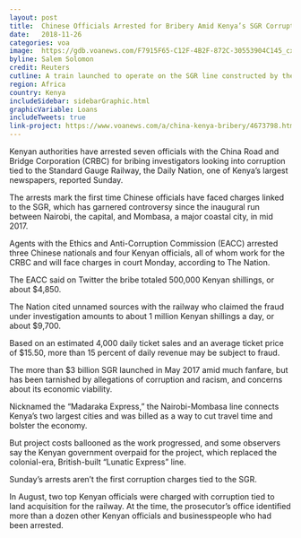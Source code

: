 ```yaml
---
layout: post
title:  Chinese Officials Arrested for Bribery Amid Kenya’s SGR Corruption Inquiry
date:   2018-11-26
categories: voa
image:  https://gdb.voanews.com/F7915F65-C12F-4B2F-872C-30553904C145_cx0_cy4_cw0_w1023_r1_s.jpg
byline: Salem Solomon
credit: Reuters
cutline: A train launched to operate on the SGR line constructed by the China Road and Bridge Corporation and financed by Chinese government arrives at the Nairobi Terminus on the outskirts of Kenya's capital Nairobi, May 31, 2017.
region: Africa
country: Kenya
includeSidebar: sidebarGraphic.html
graphicVariable: Loans
includeTweets: true
link-project: https://www.voanews.com/a/china-kenya-bribery/4673798.html
---
```


Kenyan authorities have arrested seven officials with the China Road and Bridge Corporation (CRBC) for bribing investigators looking into corruption tied to the Standard Gauge Railway, the Daily Nation, one of Kenya’s largest newspapers, reported Sunday.

The arrests mark the first time Chinese officials have faced charges linked to the SGR, which has garnered controversy since the inaugural run between Nairobi, the capital, and Mombasa, a major coastal city, in mid 2017.

Agents with the Ethics and Anti-Corruption Commission (EACC) arrested three Chinese nationals and four Kenyan officials, all of whom work for the CRBC and will face charges in court Monday, according to The Nation.

The EACC said on Twitter the bribe totaled 500,000 Kenyan shillings, or about $4,850.



<div class="voa__tweet__container">
<div class="voa__tweet tweet" data-tweet="1066907550027825152"></div>
</div>



The Nation cited unnamed sources with the railway who claimed the fraud under investigation amounts to about 1 million Kenyan shillings a day, or about $9,700.

Based on an estimated 4,000 daily ticket sales and an average ticket price of $15.50, more than 15 percent of daily revenue may be subject to fraud.

The more than $3 billion SGR launched in May 2017 amid much fanfare, but has been tarnished by allegations of corruption and racism, and concerns about its economic viability.

Nicknamed the “Madaraka Express,” the Nairobi-Mombasa line connects Kenya’s two largest cities and was billed as a way to cut travel time and bolster the economy.

But project costs ballooned as the work progressed, and some observers say the Kenyan government overpaid for the project, which replaced the colonial-era, British-built “Lunatic Express” line.

Sunday’s arrests aren’t the first corruption charges tied to the SGR.

In August, two top Kenyan officials were charged with corruption tied to land acquisition for the railway. At the time, the prosecutor’s office identified more than a dozen other Kenyan officials and businesspeople who had been arrested.
